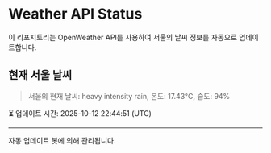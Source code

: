 
# Weather API Status

이 리포지토리는 OpenWeather API를 사용하여 서울의 날씨 정보를 자동으로 업데이트합니다.

## 현재 서울 날씨
> 서울의 현재 날씨: heavy intensity rain, 온도: 17.43°C, 습도: 94%

⏳ 업데이트 시간: 2025-10-12 22:44:51 (UTC)

---
자동 업데이트 봇에 의해 관리됩니다.
